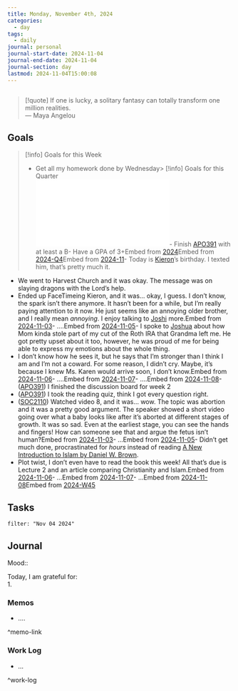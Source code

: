 ```yaml
---
title: Monday, November 4th, 2024
categories:
  - day
tags:
  - daily
journal: personal
journal-start-date: 2024-11-04
journal-end-date: 2024-11-04
journal-section: day
lastmod: 2024-11-04T15:00:08
---
```

  
```calendar-nav  
```  
  
> [!quote] If one is lucky, a solitary fantasy can totally transform one million realities.  
> — Maya Angelou  
  
## Goals  
  
> [!info] Goals for this Week  
> - Get all my homework done by Wednesday> [!info] Goals for this Quarter  
> ![2024-Q4-link](2024-Q4.md#goals-link)- Finish [APO391](APO391.md) with at least a B- Have a GPA of 3+Embed from [2024]({{url}})Embed from [2024-Q4]({{url}})Embed from [2024-11]({{url}})- Today is [Kieron](Kieron.md)’s birthday. I texted him, that’s pretty much it.  
- We went to Harvest Church and it was okay. The message was on slaying dragons with the Lord’s help.  
- Ended up FaceTimeing Kieron, and it was… okay, I guess. I don’t know, the spark isn’t there anymore. It hasn’t been for a while, but I’m really paying attention to it now. He just seems like an annoying older brother, and I really mean *annoying*. I enjoy talking to [Joshi](Joshua%20Alejandro.md) more.Embed from [2024-11-03]({{url}})- ….Embed from [2024-11-05]({{url}})- I spoke to [Joshua](Joshua%20Alejandro.md) about how Mom kinda stole part of my cut of the Roth IRA that Grandma left me. He got pretty upset about it too, however, he was proud of me for being able to express my emotions about the whole thing.  
- I don’t know how he sees it, but he says that I’m stronger than I think I am and I’m not a coward. For some reason, I didn’t cry. Maybe, it’s because I knew Ms. Karen would arrive soon, I don’t know.Embed from [2024-11-06]({{url}})- ….Embed from [2024-11-07]({{url}})- ….Embed from [2024-11-08]({{url}})- ([APO391](APO391.md)) I finished the discussion board for week 2  
- ([APO391](APO391.md)) I took the reading quiz, think I got every question right.  
- ([SOC2110](SOC2110.md)) Watched video 8, and it was… wow. The topic was abortion and it was a pretty good argument. The speaker showed a short video going over what a baby looks like after it’s aborted at different stages of growth. It was so sad. Even at the earliest stage, you can see the hands and fingers! How can someone see that and argue the fetus isn’t human?Embed from [2024-11-03]({{url}})- …Embed from [2024-11-05]({{url}})- Didn’t get much done, procrastinated for *hours* instead of reading [A New Introduction to Islam by Daniel W. Brown](Daniel%20W%20Brown%20-%20A%20New%20Introduction%20to%20Islam.md).  
- Plot twist, I don’t even have to read the book this week! All that’s due is Lecture 2 and an article comparing Christianity and Islam.Embed from [2024-11-06]({{url}})- …Embed from [2024-11-07]({{url}})- …Embed from [2024-11-08]({{url}})Embed from [2024-W45](./2024-W45.md)  
  
## Tasks  
  
```todoist  
filter: "Nov 04 2024"    
```  
  
## Journal  
  
Mood::  
  
Today, I am grateful for:  
1.   
  
### Memos  
  
- ….  
  
^memo-link  
  
### Work Log  
  
- …  
  
^work-log  
